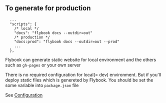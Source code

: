 ## To generate for production

```
  ...
  "scripts": {
    /* local */
    "docs": "flybook docs --outdir=out"
    /* production */
    "docs:prod": "flybook docs --outdir=out --prod"
    ...
  },
```

Flybook can generate static website for local environment and the others such as `gh-pages` or your own server

There is no required configuration for local(= dev) environment. But if you'll deploy static files which is genereted by Flybook. You should be set the some variable into `package.json` file

See [Configuration](../../basic/configuration/index.html)